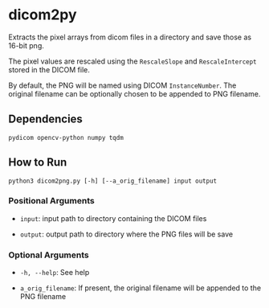 # dicom2py

Extracts the pixel arrays from dicom files
in a directory and save those as 16-bit png.

The pixel values are rescaled using the
`RescaleSlope` and `RescaleIntercept`
stored in the DICOM file.

By default, the PNG will be named using
DICOM `InstanceNumber`.
The original filename can be optionally
chosen to be appended to PNG filename.

## Dependencies

```
pydicom opencv-python numpy tqdm 
```

## How to Run

```
python3 dicom2png.py [-h] [--a_orig_filename] input output
```

### Positional Arguments

- `input`: input path to directory containing the DICOM files

- `output`: output path to directory where the PNG files will be save

### Optional Arguments

- `-h, --help`: See help

- `a_orig_filename`: If present, the original filename will be appended to the PNG filename

